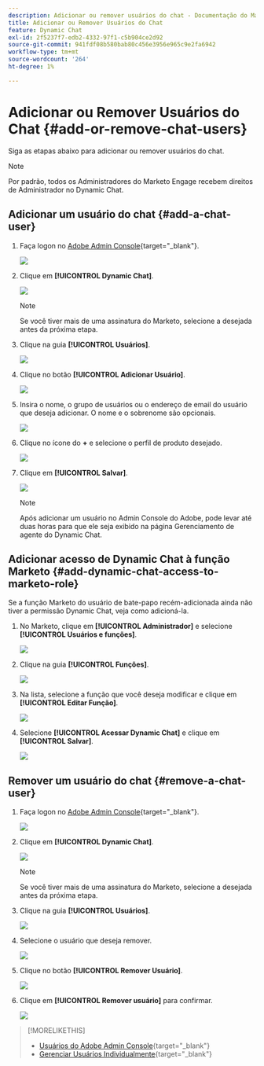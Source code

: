 ```yaml
---
description: Adicionar ou remover usuários do chat - Documentação do Marketo - Documentação do produto
title: Adicionar ou Remover Usuários do Chat
feature: Dynamic Chat
exl-id: 2f5237f7-edb2-4332-97f1-c5b904ce2d92
source-git-commit: 941fdf08b580bab80c456e3956e965c9e2fa6942
workflow-type: tm+mt
source-wordcount: '264'
ht-degree: 1%

---
```


# Adicionar ou Remover Usuários do Chat {#add-or-remove-chat-users}

Siga as etapas abaixo para adicionar ou remover usuários do chat.

>[!NOTE]
>
>Por padrão, todos os Administradores do Marketo Engage recebem direitos de Administrador no Dynamic Chat.

## Adicionar um usuário do chat {#add-a-chat-user}

1. Faça logon no [Adobe Admin Console](https://adminconsole.adobe.com/){target="_blank"}.

   ![](assets/add-or-remove-chat-users-1.png)

1. Clique em **[!UICONTROL Dynamic Chat]**.

   ![](assets/add-or-remove-chat-users-2.png)

   >[!NOTE]
   >
   >Se você tiver mais de uma assinatura do Marketo, selecione a desejada antes da próxima etapa.

1. Clique na guia **[!UICONTROL Usuários]**.

   ![](assets/add-or-remove-chat-users-3.png)

1. Clique no botão **[!UICONTROL Adicionar Usuário]**.

   ![](assets/add-or-remove-chat-users-4.png)

1. Insira o nome, o grupo de usuários ou o endereço de email do usuário que deseja adicionar. O nome e o sobrenome são opcionais.

   ![](assets/add-or-remove-chat-users-5.png)

1. Clique no ícone do **+** e selecione o perfil de produto desejado.

   ![](assets/add-or-remove-chat-users-6.png)

1. Clique em **[!UICONTROL Salvar]**.

   ![](assets/add-or-remove-chat-users-7.png)

   >[!NOTE]
   >
   >Após adicionar um usuário no Admin Console do Adobe, pode levar até duas horas para que ele seja exibido na página Gerenciamento de agente do Dynamic Chat.

## Adicionar acesso de Dynamic Chat à função Marketo {#add-dynamic-chat-access-to-marketo-role}

Se a função Marketo do usuário de bate-papo recém-adicionada ainda não tiver a permissão Dynamic Chat, veja como adicioná-la.

1. No Marketo, clique em **[!UICONTROL Administrador]** e selecione **[!UICONTROL Usuários e funções]**.

   ![](assets/add-or-remove-chat-users-8.png)

1. Clique na guia **[!UICONTROL Funções]**.

   ![](assets/add-or-remove-chat-users-9.png)

1. Na lista, selecione a função que você deseja modificar e clique em **[!UICONTROL Editar Função]**.

   ![](assets/add-or-remove-chat-users-10.png)

1. Selecione **[!UICONTROL Acessar Dynamic Chat]** e clique em **[!UICONTROL Salvar]**.

   ![](assets/add-or-remove-chat-users-11.png)

## Remover um usuário do chat {#remove-a-chat-user}

1. Faça logon no [Adobe Admin Console](https://adminconsole.adobe.com/){target="_blank"}.

   ![](assets/add-or-remove-chat-users-12.png)

1. Clique em **[!UICONTROL Dynamic Chat]**.

   ![](assets/add-or-remove-chat-users-13.png)

   >[!NOTE]
   >
   >Se você tiver mais de uma assinatura do Marketo, selecione a desejada antes da próxima etapa.

1. Clique na guia **[!UICONTROL Usuários]**.

   ![](assets/add-or-remove-chat-users-14.png)

1. Selecione o usuário que deseja remover.

   ![](assets/add-or-remove-chat-users-15.png)

1. Clique no botão **[!UICONTROL Remover Usuário]**.

   ![](assets/add-or-remove-chat-users-16.png)

1. Clique em **[!UICONTROL Remover usuário]** para confirmar.

   ![](assets/add-or-remove-chat-users-17.png)

>[!MORELIKETHIS]
>
>* [Usuários do Adobe Admin Console](https://helpx.adobe.com/br/enterprise/using/users.html){target="_blank"}
>* [Gerenciar Usuários Individualmente](https://helpx.adobe.com/br/enterprise/using/manage-users-individually.html){target="_blank"}
